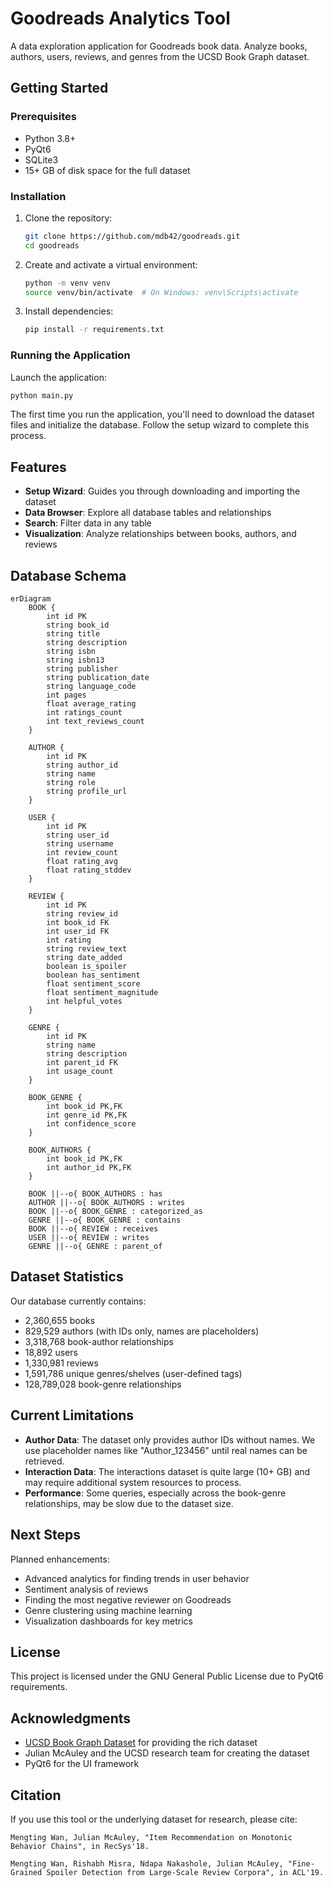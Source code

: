 # Goodreads Analytics Tool

A data exploration application for Goodreads book data. Analyze books, authors, users, reviews, and genres from the UCSD Book Graph dataset.

## Getting Started

### Prerequisites

- Python 3.8+
- PyQt6
- SQLite3
- 15+ GB of disk space for the full dataset

### Installation

1. Clone the repository:
   ```bash
   git clone https://github.com/mdb42/goodreads.git
   cd goodreads
   ```

2. Create and activate a virtual environment:
   ```bash
   python -m venv venv
   source venv/bin/activate  # On Windows: venv\Scripts\activate
   ```

3. Install dependencies:
   ```bash
   pip install -r requirements.txt
   ```

### Running the Application

Launch the application:
   ```bash
   python main.py
   ```

The first time you run the application, you'll need to download the dataset files and initialize the database. Follow the setup wizard to complete this process.

## Features

- **Setup Wizard**: Guides you through downloading and importing the dataset
- **Data Browser**: Explore all database tables and relationships
- **Search**: Filter data in any table
- **Visualization**: Analyze relationships between books, authors, and reviews

## Database Schema

```mermaid
erDiagram
    BOOK {
        int id PK
        string book_id
        string title
        string description
        string isbn
        string isbn13
        string publisher
        string publication_date
        string language_code
        int pages
        float average_rating
        int ratings_count
        int text_reviews_count
    }
    
    AUTHOR {
        int id PK
        string author_id
        string name
        string role
        string profile_url
    }
    
    USER {
        int id PK
        string user_id
        string username
        int review_count
        float rating_avg
        float rating_stddev
    }
    
    REVIEW {
        int id PK
        string review_id
        int book_id FK
        int user_id FK
        int rating
        string review_text
        string date_added
        boolean is_spoiler
        boolean has_sentiment
        float sentiment_score
        float sentiment_magnitude
        int helpful_votes
    }
    
    GENRE {
        int id PK
        string name
        string description
        int parent_id FK
        int usage_count
    }
    
    BOOK_GENRE {
        int book_id PK,FK
        int genre_id PK,FK
        int confidence_score
    }
    
    BOOK_AUTHORS {
        int book_id PK,FK
        int author_id PK,FK
    }
    
    BOOK ||--o{ BOOK_AUTHORS : has
    AUTHOR ||--o{ BOOK_AUTHORS : writes
    BOOK ||--o{ BOOK_GENRE : categorized_as
    GENRE ||--o{ BOOK_GENRE : contains
    BOOK ||--o{ REVIEW : receives
    USER ||--o{ REVIEW : writes
    GENRE ||--o{ GENRE : parent_of
```

## Dataset Statistics

Our database currently contains:
- 2,360,655 books
- 829,529 authors (with IDs only, names are placeholders)
- 3,318,768 book-author relationships
- 18,892 users
- 1,330,981 reviews
- 1,591,786 unique genres/shelves (user-defined tags)
- 128,789,028 book-genre relationships

## Current Limitations

- **Author Data**: The dataset only provides author IDs without names. We use placeholder names like "Author_123456" until real names can be retrieved.
- **Interaction Data**: The interactions dataset is quite large (10+ GB) and may require additional system resources to process.
- **Performance**: Some queries, especially across the book-genre relationships, may be slow due to the dataset size.

## Next Steps

Planned enhancements:
- Advanced analytics for finding trends in user behavior
- Sentiment analysis of reviews
- Finding the most negative reviewer on Goodreads
- Genre clustering using machine learning
- Visualization dashboards for key metrics

## License

This project is licensed under the GNU General Public License due to PyQt6 requirements.

## Acknowledgments

- [UCSD Book Graph Dataset](https://sites.google.com/eng.ucsd.edu/ucsdbookgraph/home) for providing the rich dataset
- Julian McAuley and the UCSD research team for creating the dataset
- PyQt6 for the UI framework

## Citation

If you use this tool or the underlying dataset for research, please cite:
```
Mengting Wan, Julian McAuley, "Item Recommendation on Monotonic Behavior Chains", in RecSys'18.

Mengting Wan, Rishabh Misra, Ndapa Nakashole, Julian McAuley, "Fine-Grained Spoiler Detection from Large-Scale Review Corpora", in ACL'19.
```